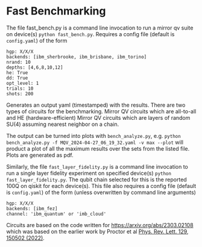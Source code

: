 # Fast Benchmarking

The file fast_bench.py is a command line invocation to run a mirror qv suite on device(s) `python fast_bench.py`. Requires a config file (default is `config.yaml`) of the form
```
hgp: X/X/X
backends: [ibm_sherbrooke, ibm_brisbane, ibm_torino]
nrand: 10
depths: [4,6,8,10,12]
he: True
dd: True
opt_level: 1
trials: 10
shots: 200
```
Generates an output yaml (timestamped) with the results. There are two types of circuits for the benchmarking.
Mirror QV circuits which are all-to-all and HE (hardware-efficient) Mirror QV circuits which are layers of random SU(4) assuming nearest neighbor on a chain.

The output can be turned into plots with `bench_analyze.py`, e.g. `python bench_analyze.py -f MQV_2024-04-27_06_19_32.yaml -v max --plot` will product a plot of all the maximum results over the sets from the listed file. Plots are generated as pdf.

Similarly, the file `fast_layer_fidelity.py` is a command line invocation to run a single layer fidelity experiment on specified device(s) `python fast_layer_fidelity.py`. The qubit chain selected for this is the reported 100Q on qiskit for each device(s). This file also requires a config file (default is `config.yaml`) of the form (unless overwritten by command line arguments)
```
hgp: X/X/X
backends: [ibm_fez]
channel: 'ibm_quantum' or 'imb_cloud'
```

Circuits are based on the code written for https://arxiv.org/abs/2303.02108 which was based on the earlier work by Proctor et al [Phys. Rev. Lett. 129, 150502 (2022)](https://doi.org/10.48550/arXiv.2112.09853).
